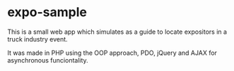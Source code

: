 # expo-sample

This is a small web app which simulates as a guide to locate expositors in a truck industry event.

It was made in PHP using the OOP approach, PDO, jQuery and AJAX for asynchronous funciontality.


